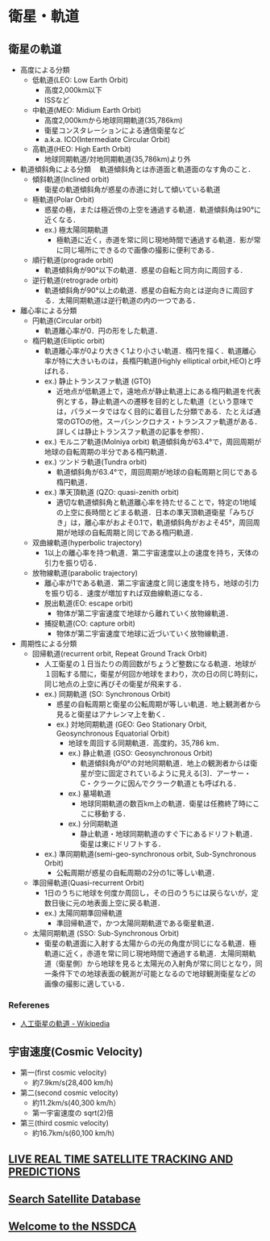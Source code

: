 # 衛星・軌道

## 衛星の軌道
- 高度による分類
  - 低軌道(LEO: Low Earth Orbit)
    - 高度2,000km以下
    - ISSなど
  - 中軌道(MEO: Midium Earth Orbit)
    - 高度2,000kmから地球同期軌道(35,786km)
    - 衛星コンスタレーションによる通信衛星など
    - a.k.a. ICO(Intermediate Circular Orbit)
  - 高軌道(HEO: High Earth Orbit)
    - 地球同期軌道/対地同期軌道(35,786km)より外
- 軌道傾斜角による分類　
  軌道傾斜角とは赤道面と軌道面のなす角のこと．
  - 傾斜軌道(Inclined orbit)
    - 衛星の軌道傾斜角が惑星の赤道に対して傾いている軌道
  - 極軌道(Polar Orbit)
    - 惑星の極，または極近傍の上空を通過する軌道．軌道傾斜角は90°に近くなる．
    - ex.) 極太陽同期軌道
      - 極軌道に近く，赤道を常に同じ現地時間で通過する軌道．影が常に同じ場所にできるので画像の撮影に便利である．
  - 順行軌道(prograde orbit)
    - 軌道傾斜角が90°以下の軌道．惑星の自転と同方向に周回する．
  - 逆行軌道(retrograde orbit)
    - 軌道傾斜角が90°以上の軌道．惑星の自転方向とは逆向きに周回する．太陽同期軌道は逆行軌道の内の一つである．
- 離心率による分類　
  - 円軌道(Circular orbit)
    - 軌道離心率が0．円の形をした軌道．
  - 楕円軌道(Elliptic orbit)
    - 軌道離心率が0より大きく1より小さい軌道．楕円を描く．軌道離心率が特に大きいものは，長楕円軌道(Highly elliptical orbit,HEO)と呼ばれる．
    - ex.) 静止トランスファ軌道 (GTO)
      - 近地点が低軌道上で，遠地点が静止軌道上にある楕円軌道を代表例とする，静止軌道への遷移を目的とした軌道（という意味では，パラメータではなく目的に着目した分類である．たとえば通常のGTOの他，スーパシンクロナス・トランスファ軌道がある．詳しくは静止トランスファ軌道の記事を参照）．
    - ex.) モルニア軌道(Molniya orbit)
      軌道傾斜角が63.4°で，周回周期が地球の自転周期の半分である楕円軌道．
    - ex.) ツンドラ軌道(Tundra orbit)
      - 軌道傾斜角が63.4°で，周回周期が地球の自転周期と同じである楕円軌道．
    - ex.) 準天頂軌道 (QZO: quasi-zenith orbit)
      - 適切な軌道傾斜角と軌道離心率を持たせることで，特定の1地域の上空に長時間とどまる軌道．日本の準天頂軌道衛星「みちびき」は，離心率がおよそ0.1で，軌道傾斜角がおよそ45°，周回周期が地球の自転周期と同じである楕円軌道．
  - 双曲線軌道(hyperbolic trajectory)
    - 1以上の離心率を持つ軌道．第二宇宙速度以上の速度を持ち，天体の引力を振り切る．
  - 放物線軌道(parabolic trajectory)
    - 離心率が1である軌道．第二宇宙速度と同じ速度を持ち，地球の引力を振り切る．速度が増加すれば双曲線軌道になる．
    - 脱出軌道(EO: escape orbit)
      - 物体が第二宇宙速度で地球から離れていく放物線軌道．
    - 捕捉軌道(CO: capture orbit)
      - 物体が第二宇宙速度で地球に近づいていく放物線軌道．
- 周期性による分類
  - 回帰軌道(recurrent orbit, Repeat Ground Track Orbit)
    - 人工衛星の１日当たりの周回数がちょうど整数になる軌道．地球が１回転する間に，衛星が何回か地球をまわり，次の日の同じ時刻に，同じ地点の上空に再びその衛星が飛来する．
    - ex.) 同期軌道 (SO: Synchronous Orbit)
      - 惑星の自転周期と衛星の公転周期が等しい軌道．地上観測者から見ると衛星はアナレンマ上を動く．
      - ex.) 対地同期軌道 (GEO: Geo Stationary Orbit, Geosynchronous Equatorial Orbit)
        - 地球を周回する同期軌道．高度約，35,786 km．
        - ex.) 静止軌道 (GSO: Geosynchronous Orbit)
          - 軌道傾斜角が0°の対地同期軌道．地上の観測者からは衛星が空に固定されているように見える[3]．アーサー・C・クラークに因んでクラーク軌道とも呼ばれる．
        - ex.) 墓場軌道
          - 地球同期軌道の数百km上の軌道．衛星は任務終了時にここに移動する．
        - ex.) 分同期軌道
          - 静止軌道・地球同期軌道のすぐ下にあるドリフト軌道．衛星は東にドリフトする．
    - ex.) 準同期軌道(semi-geo-synchronous orbit, Sub-Synchronous Orbit)
      - 公転周期が惑星の自転周期の2分の1に等しい軌道．
  - 準回帰軌道(Quasi-recurrent Orbit)
    - 1日のうちに地球を何度か周回し，その日のうちには戻らないが，定数日後に元の地表面上空に戻る軌道．
    - ex.) 太陽同期準回帰軌道
      - 準回帰軌道で，かつ太陽同期軌道である衛星軌道．
  - 太陽同期軌道 (SSO: Sub-Synchronous Orbit)
    - 衛星の軌道面に入射する太陽からの光の角度が同じになる軌道．極軌道に近く，赤道を常に同じ現地時間で通過する軌道．太陽同期軌道（衛星側）から地球を見ると太陽光の入射角が常に同じとなり，同一条件下での地球表面の観測が可能となるので地球観測衛星などの画像の撮影に適している．

### Referenes
- [人工衛星の軌道 - Wikipedia](https://ja.wikipedia.org/wiki/%E4%BA%BA%E5%B7%A5%E8%A1%9B%E6%98%9F%E3%81%AE%E8%BB%8C%E9%81%93)

## 宇宙速度(Cosmic Velocity)
- 第一(first cosmic velocity)
  - 約7.9km/s(28,400 km/h)
- 第二(second cosmic velocity)
  - 約11.2km/s(40,300 km/h）
  - 第一宇宙速度の sqrt(2)倍
- 第三(third cosmic velocity)
  - 約16.7km/s(60,100 km/h)

## [LIVE REAL TIME SATELLITE TRACKING AND PREDICTIONS](https://www.n2yo.com/)

## [Search Satellite Database](https://www.n2yo.com/database/)

## [Welcome to the NSSDCA](https://nssdc.gsfc.nasa.gov/)

